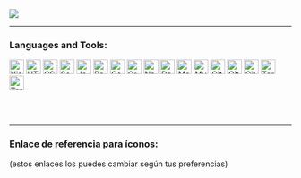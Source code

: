 <a align="center" href="https://github.com/DenverCoder1/readme-typing-svg">
  <img src="https://readme-typing-svg.herokuapp.com?&font=IBM+Plex+Sans&color=008000&size=25&lines=Welcome+to+my+GitHub+Profile!;I'm+a+Software+developer;I'm+a+programmer;Coding+and+solving+your+needs" />
</a>

---



### Languages and Tools:

[<img alt="Visual Studio Code" width="26px" src="https://cdn.jsdelivr.net/gh/devicons/devicon/icons/vscode/vscode-original.svg" />][webdev]
[<img alt="HTML5" width="26px" src="https://cdn.jsdelivr.net/gh/devicons/devicon/icons/html5/html5-original.svg" />][webdev]
[<img alt="CSS3" width="26px" src="https://cdn.jsdelivr.net/gh/devicons/devicon/icons/css3/css3-original.svg" />][css]
[<img alt="Sass" width="26px" src="https://cdn.jsdelivr.net/gh/devicons/devicon/icons/sass/sass-original.svg" />][css]
[<img alt="JavaScript" width="26px" src="https://cdn.jsdelivr.net/gh/devicons/devicon/icons/javascript/javascript-original.svg" />][js]
[<img alt="React" width="26px" src="https://cdn.jsdelivr.net/gh/devicons/devicon/icons/react/react-original.svg" />][react]
[<img alt="Gatsby" width="26px" src="https://cdn.jsdelivr.net/gh/devicons/devicon/icons/gatsby/gatsby-original.svg" />][webdev]
[<img alt="GraphQL" width="26px" src="https://cdn.jsdelivr.net/gh/devicons/devicon/icons/graphql/graphql-plain.svg" />][webdev]
[<img alt="Node.js" width="26px" src="https://cdn.jsdelivr.net/gh/devicons/devicon/icons/nodejs/nodejs-original.svg" />][webdev]
[<img alt="Deno" width="26px" src="./img/deno-light.svg" />][webdev]
[<img alt="MongoDB" width="26px" src="https://cdn.jsdelivr.net/gh/devicons/devicon/icons/mongodb/mongodb-original.svg" />][webdev]
[<img alt="MySQL" width="26px" src="https://cdn.jsdelivr.net/gh/devicons/devicon/icons/mysql/mysql-original.svg" />][webdev]
[<img alt="Git" width="26px" src="https://cdn.jsdelivr.net/gh/devicons/devicon/icons/git/git-original.svg" />][webdev]
[<img alt="GitHub (dark)" width="26px" src="https://user-images.githubusercontent.com/3369400/139447912-e0f43f33-6d9f-45f8-be46-2df5bbc91289.png" />](https://github.com#gh-dark-mode-only)
[<img alt="GitHub (light)" width="26px" src="https://user-images.githubusercontent.com/3369400/139448065-39a229ba-4b06-434b-bc67-616e2ed80c8f.png" />](https://github.com#gh-light-mode-only)
[<img alt="Terminal (light)" width="26px" src="./img/terminal-light.svg" />](#gh-light-mode-only)
[<img alt="Terminal (dark)" width="26px" src="./img/terminal-dark.svg" />](#gh-dark-mode-only)

<br />
<br />

---

### Enlace de referencia para íconos:

(estos enlaces los puedes cambiar según tus preferencias)

[webdev]: #
[css]: #
[js]: #
[react]: #
